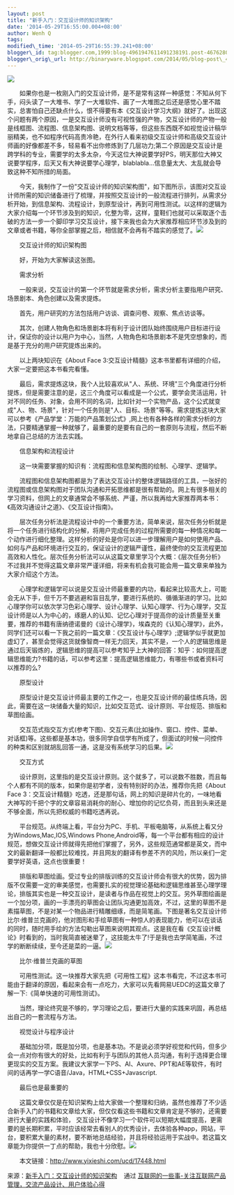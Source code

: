 ```yaml
--- 
layout: post 
title: "新手入门：交互设计师的知识架构" 
date: '2014-05-29T16:55:00.004+08:00' 
author: Wenh Q
tags:
modified\_time: '2014-05-29T16:55:39.241+08:00' 
blogger\_id: tag:blogger.com,1999:blog-4961947611491238191.post-4676280815478550143
blogger\_orig\_url: http://binaryware.blogspot.com/2014/05/blog-post\_4491.html
---
```

![](https://images-blogger-opensocial.googleusercontent.com/gadgets/proxy?url=http%3A%2F%2Fwww.yixieshi.com%2Fuploads%2Fallimg%2F140528%2F83-14052R13230453.png&container=blogger&gadget=a&rewriteMime=image%2F*)



　　如果你也是一枚刚入门的交互设计师，是不是常有这样一种感觉：不知从何下手，闷头读了一大堆书、学了一大堆软件、画了一大堆图之后还是感觉心里不踏实，总害怕自己还缺点什么，恨不得要有本《交互设计学习大纲》就好了。出现这个问题有两个原因，一是交互设计师没有可视性强的产物，交互设计师的产物一般是线框图、流程图、信息架构图、说明文档等等，但这些东西既不如视觉设计稿华丽精美，也不如程序代码高贵冷艳，在外行人看来初级交互设计师和高级交互设计师画的好像都差不多，轻易看不出你修炼到了几层功力;第二个原因是交互设计是跨学科的专业，需要学的太多太杂，今天这位大神说要学好PS，明天那位大神又说要学程序，后天又有大神说要学心理学，blablabla…信息量太大、太乱就会导致这种不知所措的局面。



　　今天，我制作了一份"交互设计师的知识架构图"，如下图所示，该图对交互设计师所需的知识储备进行了梳理，并按照交互设计的一般流程进行排列，从需求分析开始，到信息架构、流程设计，到原型设计，再到可用性测试。以这样的逻辑为大家介绍每一个环节涉及到的知识，化整为零，这样，童鞋们也就可以采取逐个击破的方法一步一个脚印学习交互设计，接下来我也会为大家推荐相应环节涉及到的文章或者书籍，等你全部掌握之后，相信就不会再有不踏实的感觉了。![](https://images-blogger-opensocial.googleusercontent.com/gadgets/proxy?url=http%3A%2F%2Fwww.yixieshi.com%2Fuploads%2Fallimg%2F140528%2F2133034436-0.png&container=blogger&gadget=a&rewriteMime=image%2F*)



　　交互设计师的知识架构图



　　好，开始为大家解读这张图。



　　需求分析



　　一般来说，交互设计的第一个环节就是需求分析，需求分析主要指用户研究、场景剧本、角色创建以及需求提炼。



　　首先，用户研究的方法包括用户访谈、调查问卷、观察、焦点访谈等。



　　其次，创建人物角色和场景剧本将有利于设计团队始终围绕用户目标进行设计，保证你的设计以用户为中心，当然，人物角色和场景剧本不是凭空想象的，而是基于充分的用户研究提炼出来的。



　　以上两块知识在《About Face
3:交互设计精髓》这本书里都有详细的介绍，大家一定要把这本书看完看懂。



　　最后，需求提炼这块，我个人比较喜欢从"人、系统、环境"三个角度进行分析提炼，但是需要注意的是，这三个角度可以看成是一个公式，要学会灵活运用，针对不同的任务、对象，会用不同的名词，比如针对一个实物产品，这个公式就变成"人、物、场景"，针对一个任务则是"人、目标、场景"等等。需求提炼这块大家可以参考《产品学堂：万能的产品策划公式》,网上也有各种各样的需求分析的方法，只要精通掌握一种就够了，最重要的是要有自己的一套原则与流程，然后不断地拿自己总结的方法去实践。



　　信息架构和流程设计



　　这一块需要掌握的知识有：流程图和信息架构图的绘制、心理学、逻辑学。



　　流程图和信息架构图都是为了表达交互设计的整体逻辑路径的工具，一张好的流程图或信息架构图对于团队沟通和开拓思维都是很有帮助的。网上有很多相关的学习资料，但网上的文章通常会不够系统、严谨，所以我再给大家推荐两本书：《高效沟通设计之道》、《交互设计指南》。



　　层次任务分析法是流程设计中的一个重要方法，简单来说，层次任务分析就是将一个任务进行结构化的分解，将用户完成任务的过程所需要的每一种情况和每一个动作进行细化整理。这样分析的好处是你可以进一步理解用户是如何使用产品、如何与产品和环境进行交互的，保证设计的逻辑严谨性，最终使你的交互流程更加高效和人性化。层次任务分析法可以从这篇文章里学习个大概：《层次任务分析》
不过我并不觉得这篇文章非常严谨详细，将来有机会我可能会用一篇文章来单独为大家介绍这个方法。



　　心理学和逻辑学可以说是交互设计师最重要的内功，看起来比较高大上，可能会无从下手，但千万不要逃避和盲目乱学，要进行系统的、循循渐进的学习。比如心理学你可以依次学习色彩心理学、设计心理学、认知心理学、行为心理学，交互设计师是以人为中心的，琢磨人的认知、记忆心理对于提高你的设计质量至关重要，推荐的书籍有唐纳德诺曼的《设计心理学》，埃森克的《认知心理学》，此外，同学们还可以看一下我之前的一篇文章：《交互设计与心理学》;逻辑学似乎就更加虚幻了，甚至会觉得这货就像智商一样无力回天，其实不是，一个人的逻辑思维是通过后天锻炼的，逻辑思维的提高可以参考知乎上大神的回答：知乎：如何提高逻辑思维能力?书籍的话，可以参考这里：提高逻辑思维能力，有哪些书或者资料可以推荐的么?



　　原型设计



　　原型设计是交互设计师最主要的工作之一，也是交互设计师的最佳练兵场，因此，需要在这一块储备大量的知识，比如交互范式、设计原则、平台规范、排版和草图绘画。



　　交互范式指交互方式(参考下图)、交互元素(比如操作、窗口、控件、菜单、对话框)等。这些都是基本功，很多同学自信学有所成了，但面试的时候一问控件的种类和区别就胡乱回答一通，这是没有系统学习的后果。![](https://images-blogger-opensocial.googleusercontent.com/gadgets/proxy?url=http%3A%2F%2Fwww.yixieshi.com%2Fuploads%2Fallimg%2F140528%2F2133033Y7-1.png&container=blogger&gadget=a&rewriteMime=image%2F*)



　　交互方式



　　设计原则，这里指的是交互设计原则。这个就多了，可以说数不胜数，而且每个人都有不同的版本，如果你是初学者，没有特别好的办法，推荐你先把《About
Face
3：交互设计精髓》吃透，还是那句话，网上的知识是碎片化的，一味地看大神写的千把个字的文章容易消耗你的耐心、增加你的记忆负荷，而且到头来还是不够全面，所以先把权威的书籍吃透再说。



　　平台规范。从终端上看，平台分为PC、手机、平板电脑等，从系统上看又分为Windows,Mac,IOS,Windows
Phone,Android等，每一个平台都有相应的设计规范，想做交互设计师就得先把他们掌握了，另外，这些规范通常都是英文，而中文的最新翻译一般都比较难找，并且网友的翻译有参差不齐的风险，所以亲们一定要学好英语，这点也很重要！



　　排版和草图绘画。受过专业的排版训练的交互设计师会有很大的优势，因为排版不仅需要一定的审美感觉，也需要扎实的视觉理论基础和逻辑思维甚至心理学理论，排版其实也是一种交互设计，是读者与作品在视觉上的交互。另外草图绘画是一个加分项，画的一手漂亮的草图会让团队沟通更加高效，不过，这里的草图不是素描草图，不是对某一个物品进行精雕细琢，而是简笔画。下图是著名交互设计师比尔·维普兰克画的，他对图形和手绘草图有一种惊人的表现能力，他可以在谈话的同时，随时用手绘的方法勾勒出草图来说明其观点。这是我在看《交互设计概论》时看到的，当时我简直被迷晕了，这技能太牛了!于是我也去学简笔画，不过学的断断续续，至今还是菜的一逼。![](https://images-blogger-opensocial.googleusercontent.com/gadgets/proxy?url=http%3A%2F%2Fwww.yixieshi.com%2Fuploads%2Fallimg%2F140528%2F2133032X0-2.png&container=blogger&gadget=a&rewriteMime=image%2F*)



　　比尔·维普兰克画的草图



　　可用性测试。这一块推荐大家先把《可用性工程》这本书看完，不过这本书可能由于翻译的原因，看起来会有一点吃力，大家可以先看网易UEDC的这篇文章了解一下:《简单快速的可用性测试》。



　　当然，理论终究是不够的，学习理论之后，要进行大量的实践来巩固，再总结出自己的一套流程与方法。



　　视觉设计与程序设计



　　基础加分项，既是加分项，也是基本功。不是说必须学好视觉和代码，但多少会一点对你有很大的好处，比如有利于与团队的其他人员沟通，有利于选择更合理更现实的交互方案。我建议大家学一下PS、AI、Axure、PPT和AE等软件，有时间的话再学一学C语音/Java，HTML+CSS+Javascript.



　　最后也是最重要的



　　这篇文章仅仅是在知识架构上给大家做一个整理和归纳，虽然也推荐了不少适合新手入门的书籍和文章给大家，但仅仅看这些书籍和文章肯定是不够的，还需要进行大量的实践和体验，
交互设计不像学习一个软件可以短期大幅度提高，更需要的是长期积累，平时应该经常去看别人的优秀设计，去体验各种app，网站，平台，要积累大量的素材，要不断地总结经验，并且将经验运用于实战中。若这篇文章能为你提供一丁点的帮助，我也十分欣慰。![](https://images-blogger-opensocial.googleusercontent.com/gadgets/proxy?url=http%3A%2F%2Fwww.yixieshi.com%2Fimages%2Ffeed_count.png&container=blogger&gadget=a&rewriteMime=image%2F*)





　　本文链接：<http://www.yixieshi.com/ucd/17448.html>
<div>




</div>

<div>

来源：[新手入门：交互设计师的知识架构](http://www.yixieshi.com/ucd/17448.html) 
  通过 [互联网的一些事-关注互联网产品管理，交流产品设计、用户体验心得](http://www.yixieshi.com/)

</div>
